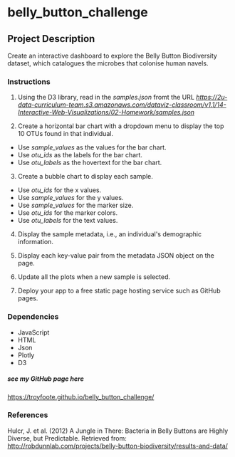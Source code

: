 # belly_button_challenge


## Project Description

Create an interactive dashboard to explore the Belly Button Biodiversity dataset, which catalogues the microbes that colonise human navels.

### Instructions

1. Using the D3 library, read in the *samples.json* fromt the URL 
*https://2u-data-curriculum-team.s3.amazonaws.com/dataviz-classroom/v1.1/14-Interactive-Web-Visualizations/02-Homework/samples.json*

2. Create a horizontal bar chart with a dropdown menu to display the top 10 OTUs found in that individual.

* Use *sample_values* as the values for the bar chart.
* Use *otu_ids* as the labels for the bar chart.
* Use *otu_labels* as the hovertext for the bar chart.

3. Create a bubble chart to display each sample.

* Use *otu_ids* for the x values.
* Use *sample_values* for the y values.
* Use *sample_values* for the marker size.
* Use *otu_ids* for the marker colors.
* Use *otu_labels* for the text values.

4. Display the sample metadata, i.e., an individual's demographic information.

5. Display each key-value pair from the metadata JSON object on the page.

6. Update all the plots when a new sample is selected.

7. Deploy your app to a free static page hosting service such as GitHub pages. 

### Dependencies

* JavaScript
* HTML
* Json
* Plotly
* D3

##### see my GitHub page here 
https://troyfoote.github.io/belly_button_challenge/

### References
Hulcr, J. et al. (2012) A Jungle in There: Bacteria in Belly Buttons are Highly Diverse, but Predictable. Retrieved from: http://robdunnlab.com/projects/belly-button-biodiversity/results-and-data/

